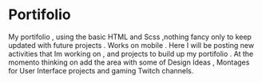 # Portifolio
My portifolio ,  using the basic HTML and Scss ,nothing fancy only to keep updated with future projects . Works on mobile . 
Here I will be posting new activities that Im working on , and projects to build up my portifolio .
At the momento thinking on add the area with some of Design Ideas , Montages for User Interface projects and  gaming Twitch channels.
